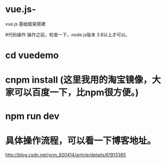 # vue.js-
vue.js 基础框架搭建

#代码操作
    操作之前，检查一下，node.js版本 3.8以上才可以。
    
# cd vuedemo
    
# cnpm install (这里我用的淘宝镜像，大家可以百度一下，比npm很方便。)

# npm run dev 

# 具体操作流程，可以看一下博客地址。
http://blog.csdn.net/ycm_920414/article/details/61913385
